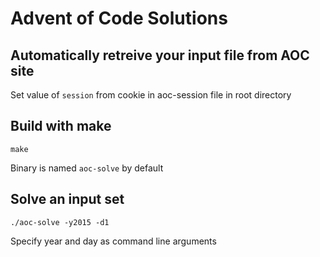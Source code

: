 # Advent of Code Solutions

## Automatically retreive your input file from AOC site
Set value of `session` from cookie in aoc-session file in root directory

## Build with make
```
make
```
Binary is named `aoc-solve` by default 

## Solve an input set
```
./aoc-solve -y2015 -d1
```
Specify year and day as command line arguments
